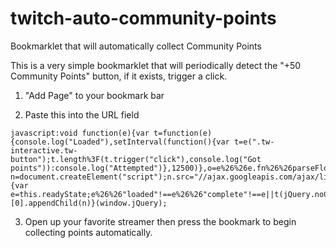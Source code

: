 # twitch-auto-community-points
Bookmarklet that will automatically collect Community Points

This is a very simple bookmarklet that will periodically detect the "+50 Community Points" button, if it exists, trigger a click.

1. "Add Page" to your bookmark bar

2. Paste this into the URL field

```
javascript:void function(e){var t=function(e){console.log("Loaded"),setInterval(function(){var t=e(".tw-interactive.tw-button");t.length%3F(t.trigger("click"),console.log("Got points")):console.log("Attempted")},12500)},o=e%26%26e.fn%26%26parseFloat(e.fn.jquery)>=1.7;if(o)t(e);else{var n=document.createElement("script");n.src="//ajax.googleapis.com/ajax/libs/jquery/1/jquery.js",n.onload=n.onreadystatechange=function(){var e=this.readyState;e%26%26"loaded"!==e%26%26"complete"!==e||t(jQuery.noConflict())}}document.getElementsByTagName("head")[0].appendChild(n)}(window.jQuery);
```

3. Open up your favorite streamer then press the bookmark to begin collecting points automatically.
